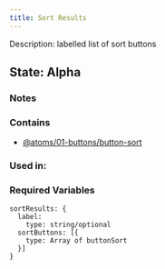 ```yaml
---
title: Sort Results
---
```

Description: labelled list of sort buttons

## State: Alpha

### Notes


### Contains
- [@atoms/01-buttons/button-sort](?p=atoms-button-sort)

### Used in:


### Required Variables

~~~
sortResults: {
  label: 
    type: string/optional
  sortButtons: [{
    type: Array of buttonSort
  }]
}
~~~
